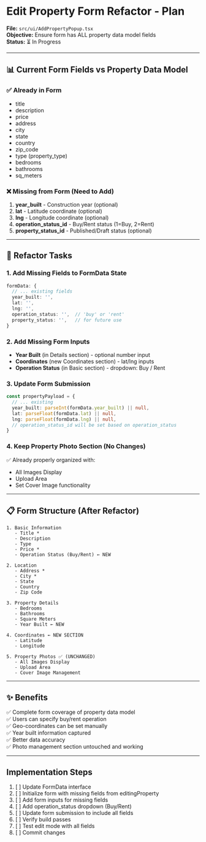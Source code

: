 # Edit Property Form Refactor - Plan

**File:** `src/ui/AddPropertyPopup.tsx`  
**Objective:** Ensure form has ALL property data model fields  
**Status:** ⏳ In Progress

---

## 📊 Current Form Fields vs Property Data Model

### ✅ Already in Form
- title
- description
- price
- address
- city
- state
- country
- zip_code
- type (property_type)
- bedrooms
- bathrooms
- sq_meters

### ❌ Missing from Form (Need to Add)
1. **year_built** - Construction year (optional)
2. **lat** - Latitude coordinate (optional)
3. **lng** - Longitude coordinate (optional)
4. **operation_status_id** - Buy/Rent status (1=Buy, 2=Rent)
5. **property_status_id** - Published/Draft status (optional)

---

## 🎯 Refactor Tasks

### 1. Add Missing Fields to FormData State
```typescript
formData: {
  // ... existing fields
  year_built: '',
  lat: '',
  lng: '',
  operation_status: '',  // 'buy' or 'rent'
  property_status: '',   // for future use
}
```

### 2. Add Missing Form Inputs
- **Year Built** (in Details section) - optional number input
- **Coordinates** (new Coordinates section) - lat/lng inputs
- **Operation Status** (in Basic section) - dropdown: Buy / Rent

### 3. Update Form Submission
```typescript
const propertyPayload = {
  // ... existing
  year_built: parseInt(formData.year_built) || null,
  lat: parseFloat(formData.lat) || null,
  lng: parseFloat(formData.lng) || null,
  // operation_status_id will be set based on operation_status
}
```

### 4. Keep Property Photo Section (No Changes)
✅ Already properly organized with:
- All Images Display
- Upload Area
- Set Cover Image functionality

---

## 📋 Form Structure (After Refactor)

```
1. Basic Information
   - Title *
   - Description
   - Type
   - Price *
   - Operation Status (Buy/Rent) ← NEW

2. Location
   - Address *
   - City *
   - State
   - Country
   - Zip Code

3. Property Details
   - Bedrooms
   - Bathrooms
   - Square Meters
   - Year Built ← NEW

4. Coordinates ← NEW SECTION
   - Latitude
   - Longitude

5. Property Photos ✅ (UNCHANGED)
   - All Images Display
   - Upload Area
   - Cover Image Management
```

---

## ✨ Benefits

✅ Complete form coverage of property data model  
✅ Users can specify buy/rent operation  
✅ Geo-coordinates can be set manually  
✅ Year built information captured  
✅ Better data accuracy  
✅ Photo management section untouched and working  

---

## Implementation Steps

1. [ ] Update FormData interface
2. [ ] Initialize form with missing fields from editingProperty
3. [ ] Add form inputs for missing fields
4. [ ] Add operation_status dropdown (Buy/Rent)
5. [ ] Update form submission to include all fields
6. [ ] Verify build passes
7. [ ] Test edit mode with all fields
8. [ ] Commit changes

